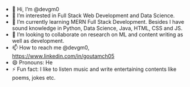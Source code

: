 - 👋 Hi, I’m @devgm0
- 👀 I’m interested in Full Stack Web Development and Data Science.
- 🌱 I’m currently learning MERN Full Stack Development. Besides I have sound knowledge in Python, Data Science, Java, HTML, CSS and JS.
- 💞️ I’m looking to collaborate on research on ML and content writing as well as development.
- 📫 How to reach me @devgm0, https://www.linkedin.com/in/goutamch05
- 😄 Pronouns: He
- ⚡ Fun fact: I like to listen music and write entertaining contents like poems, jokes etc.

<!---
devgm0/devgm0 is a ✨ special ✨ repository because its `README.md` (this file) appears on your GitHub profile.
You can click the Preview link to take a look at your changes.
--->
